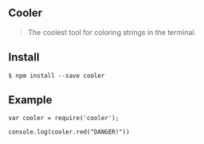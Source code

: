 ## Cooler
> The coolest tool for coloring strings in the terminal.

## Install
```
$ npm install --save cooler
```

## Example
```
var cooler = require('cooler');

console.log(cooler.red("DANGER!"))
```
